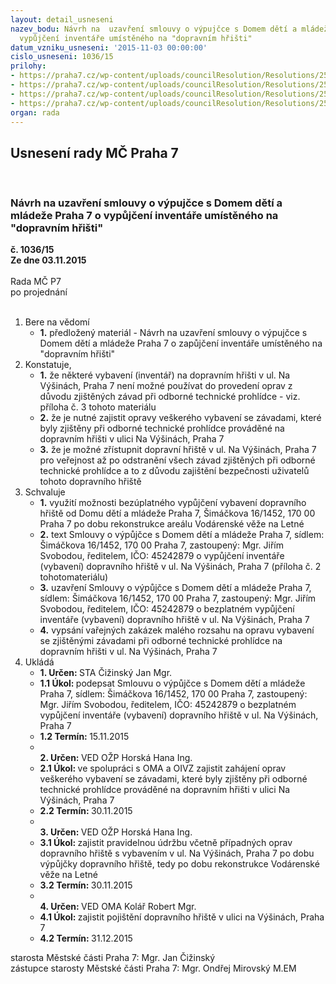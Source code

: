 ```yaml
---
layout: detail_usneseni
nazev_bodu: Návrh na  uzavření smlouvy o výpujčce s Domem dětí a mládeže Praha 7 o
  vypůjčení inventáře umístěného na "dopravním hřišti"
datum_vzniku_usneseni: '2015-11-03 00:00:00'
cislo_usneseni: 1036/15
prilohy:
- https://praha7.cz/wp-content/uploads/councilResolution/Resolutions/25813/70-15-d%c5%afvodov%c3%a1_dopravni_hriste.doc
- https://praha7.cz/wp-content/uploads/councilResolution/Resolutions/25813/70-15-dum_deti_vypujcka_dh.docx
- https://praha7.cz/wp-content/uploads/councilResolution/Resolutions/25813/70-15-lita_v%c3%bd%c5%a1iny_z%c3%a1vady.pdf
- https://praha7.cz/wp-content/uploads/councilResolution/Resolutions/25813/70-15-lita_v%c3%bd%c5%a1iny_bez_z%c3%a1vad.pdf
organ: rada
---
```

<div id="ucUsn_pList" class="usn">
	<span><h2>Usnesení rady MČ Praha 7 </h2>
<br></span><div class="standBody">
<span><h3>Návrh na  uzavření smlouvy o výpujčce s Domem dětí a mládeže Praha 7 o vypůjčení inventáře umístěného na "dopravním hřišti"</h3></span><div class="center">
		<strong>č. 1036/15</strong><br>
	</div>
<div class="center">
		<strong>Ze dne 03.11.2015</strong><br><br>
	</div>Rada MČ P7<br> po projednání<br><br><ol>
<li>Bere na vědomí<ul><li>
<strong>1.</strong> předložený materiál - Návrh na  uzavření smlouvy o výpujčce s Domem dětí a mládeže Praha 7 o zapůjčení inventáře umístěného na "dopravním hřišti"</li></ul>
</li>
<li>Konstatuje,<ul>
<li>
<strong>1.</strong> že některé vybavení (inventář) na dopravním hřišti v ul. Na Výšinách, Praha 7 není možné používat do provedení oprav z důvodu zjištěných závad při odborné technické prohlídce - viz. příloha č. 3 tohoto materiálu</li>
<li>
<strong>2.</strong> že je nutné zajistit opravy veškerého vybavení se závadami, které byly zjištěny při odborné technické prohlídce prováděné na dopravním hřišti v ulici Na Výšinách, Praha 7 </li>
<li>
<strong>3.</strong> že je možné zřístupnit dopravní hřiště v ul. Na Výšinách, Praha 7 pro veřejnost  až po odstranění  všech závad zjištěných při odborné technické prohlídce a to z důvodu zajištění bezpečnosti uživatelů tohoto dopravního hřiště</li>
</ul>
</li>
<li>Schvaluje<ul>
<li>
<strong>1.</strong> využití možnosti bezúplatného vypůjčení vybavení dopravního hřiště od Domu dětí a mládeže Praha 7, Šimáčkova 16/1452, 170 00 Praha 7 po dobu rekonstrukce areálu Vodárenské věže na Letné</li>
<li>
<strong>2.</strong> text Smlouvy o výpůjčce  s Domem dětí a mládeže Praha 7, sídlem: Šimáčkova 16/1452, 170 00 Praha 7, zastoupený: Mgr. Jiřím Svobodou, ředitelem, IČO: 45242879 o vypůjčení inventáře (vybavení) dopravního hřiště v ul. Na Výšinách, Praha 7 (příloha č. 2 tohotomateriálu) </li>
<li>
<strong>3.</strong> uzavření  Smlouvy o výpůjčce  s Domem dětí a mládeže Praha 7, sídlem: Šimáčkova 16/1452, 170 00 Praha 7, zastoupený: Mgr. Jiřím Svobodou, ředitelem, IČO: 45242879 o bezplatném  vypůjčení inventáře (vybavení) dopravního hřiště v ul. Na Výšinách, Praha 7 </li>
<li>
<strong>4.</strong> vypsání vařejných zakázek malého rozsahu na opravu vybavení se zjištěnými závadami při odborné technické prohlídce na dopravním hřišti v ul. Na Výšinách, Praha 7</li>
</ul>
</li>
<li>Ukládá<ul>
<li>
<strong>1. Určen: </strong>STA Čižinský Jan Mgr.</li>
<li>
<strong>1.1 Úkol: </strong>podepsat Smlouvu o výpůjčce  s Domem dětí a mládeže Praha 7, sídlem: Šimáčkova 16/1452, 170 00 Praha 7, zastoupený: Mgr. Jiřím Svobodou, ředitelem, IČO: 45242879 o bezplatném vypůjčení  inventáře (vybavení) dopravního hřiště v ul. Na Výšinách, Praha 7 </li>
<li>
<strong>1.2 Termín: </strong>15.11.2015</li>
<li>
<strong><br>2. Určen: </strong>VED OŽP Horská Hana Ing.</li>
<li>
<strong>2.1 Úkol: </strong>ve spolupráci s OMA a OIVZ zajistit zahájení oprav veškerého vybavení se závadami, které byly zjištěny při odborné technické prohlídce prováděné na dopravním hřišti v ulici Na Výšinách, Praha 7 </li>
<li>
<strong>2.2 Termín: </strong>30.11.2015</li>
<li>
<strong><br>3. Určen: </strong>VED OŽP Horská Hana Ing.</li>
<li>
<strong>3.1 Úkol: </strong>zajistit pravidelnou údržbu včetně případných oprav dopravního hřiště s vybavením v ul. Na Výšinách, Praha 7 po dobu výpůjčky dopravního hřiště, tedy po dobu rekonstrukce Vodárenské věže na Letné</li>
<li>
<strong>3.2 Termín: </strong>30.11.2015</li>
<li>
<strong><br>4. Určen: </strong>VED OMA Kolář Robert Mgr.</li>
<li>
<strong>4.1 Úkol: </strong>zajistit pojištění dopravního hřiště v ulici na Výšinách, Praha 7</li>
<li>
<strong>4.2 Termín: </strong>31.12.2015</li>
</ul>
</li>
</ol>starosta Městské části Praha 7: Mgr. Jan Čižinský<br>zástupce starosty Městské části Praha 7: Mgr. Ondřej Mirovský M.EM 
</div>
</div>